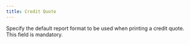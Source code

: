 ```yaml
---
title: Credit Quote
---
```



Specify the default report format to be used when printing a credit quote. This field is mandatory.
